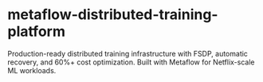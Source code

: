 # metaflow-distributed-training-platform
Production-ready distributed training infrastructure with FSDP, automatic recovery, and 60%+ cost optimization. Built with Metaflow for Netflix-scale ML workloads.
